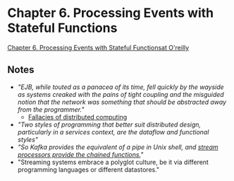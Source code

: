 # Chapter 6. Processing Events with Stateful Functions

[Chapter 6. Processing Events with Stateful Functionsat O'reilly](https://learning.oreilly.com/library/view/designing-event-driven-systems/9781492038252/ch06.html)

## Notes
- _"EJB, while touted as a panacea of its time, fell quickly by the wayside as systems creaked with the pains of tight coupling and the misguided notion that the network was something that should be abstracted away from the programmer."_
  - [Fallacies of distributed computing](https://en.wikipedia.org/wiki/Fallacies_of_distributed_computing)
- _"Two styles of programming that better suit distributed design, particularly in a services context, are the dataflow and functional styles"_
- _"So Kafka provides the equivalent of a pipe in Unix shell, and [stream processors provide the chained functions.](https://www.confluent.io/blog/apache-kafka-samza-and-the-unix-philosophy-of-distributed-data/)"_
- "Streaming systems embrace a polyglot culture, be it via different programming languages or different datastores."